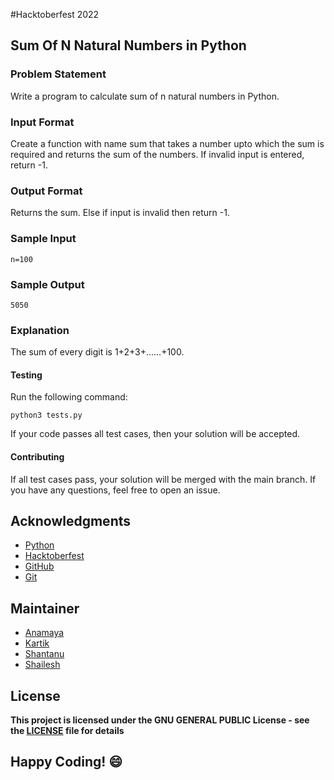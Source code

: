 #Hacktoberfest 2022
## Sum Of N Natural Numbers in Python

### Problem Statement
Write a program to calculate sum of n natural numbers in Python.

### Input Format
Create a function with name sum that takes a number upto which the sum is required and returns the sum of the numbers. If invalid input is entered, return -1.

### Output Format
Returns the sum. Else if input is invalid then return -1.

### Sample Input
```
n=100
```

### Sample Output
```
5050
```

### Explanation
The sum of every digit is 1+2+3+......+100.


#### Testing
Run the following command:
```
python3 tests.py
```
If your code passes all test cases, then your solution will be accepted.

#### Contributing
If all test cases pass, your solution will be merged with the main branch. If you have any questions, feel free to open an issue.

## Acknowledgments
- [Python](https://www.python.org/)
- [Hacktoberfest](https://hacktoberfest.digitalocean.com/)
- [GitHub](https://github.com)
- [Git](https://git-scm.com/)

## Maintainer
- [Anamaya](https://www.linkedin.com/in/anamaya1729/)
- [Kartik](https://github.com/kartik007007)
- [Shantanu](https://github.com/neutralWire)
- [Shailesh](https://github.com/ShaileshKumar007)

## License
**This project is licensed under the GNU GENERAL PUBLIC License - see the [LICENSE](../../LICENSE) file for details**

## Happy Coding! :smile:
